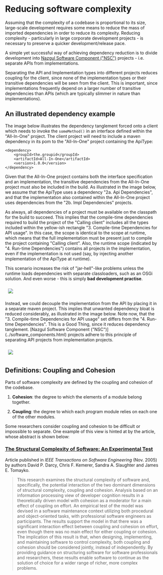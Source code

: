 # Reducing software complexity

Assuming that the complexity of a codebase is proportional to its size, large-scale
development requires some means to reduce the mass of imported dependencies in order to
reduce its complexity. Reducing complexity - particularly in large corporate development
projects - is necessary to preserve a quicker development/release pace.

A simple yet successful way of achieving dependency reduction is to divide development
into [Nazgul Software Component ("NSC")](../software_components.html) projects - i.e.
separate APIs from implementations.

Separating the API and Implementation types into different projects reduces coupling
for the client, since none of the implementation types or their transitive dependencies
will be seen from the client. This is important, since implementations frequently depend on
a larger number of transitive dependencies than APIs (which are typically slimmer in nature
than implementations).

## An illustrated dependency example

The image below illustrates the dependency tanglement forced onto a client which needs to invoke
the `someMethod()` in an interface defined within the "All-In-One" project. The client project
will need to include a maven dependency in its pom to the "All-In-One" project containing the ApiType:

    <dependency>
        <groupId>the.groupid</groupId>
        <artifactId>All-In-One</artifactId>
        <version>1.0.0</version>
    </dependency>

Given that the All-In-One project contains both the interface specification and an implementation,
the transitive dependencies from the All-In-One project must also be included in the build.
As illustrated in the image below, we assume that the ApiType uses a dependency "2a. Api Dependencies",
and that the implementation also contained within the All-In-One project uses dependencies from the
"2b. Impl Dependencies" projects.

As always, all dependencies of a project must be available on the classpath for the build to succeed.
This implies that the compile-time dependencies required to build the project of the "Calling client"
includes all the types included within the yellow-ish rectangle "3. Compile-time Dependencies for API usage".
In this case, the scope is identical to the scope at runtime, which means that the full implementation
must be present just to compile the project containing "Calling client". Also, the runtime scope (indicated
by "4. Run-time Dependencies") contains all projects in the implementation, even if the implementation is not used
(say, by injecting another implementation of the ApiType at runtime).

This scenario increases the risk of "jar-hell"-like problems unless the runtime loads dependencies
with separate classloaders, such as an OSGi solution.
And even worse - this is simply **bad development practise**.

<img src="../images/plantuml/tanglements_reduction.png" style="margin:10px;" />

Instead, we could decouple the implementation from the API by placing it in a separate maven project.
This implies that unwanted dependency bloat is reduced considerably, as illustrated in the image below.
Note now, that the "3. Compile-time Dependencies for API usage" set differs from the "4. Run-time Dependencies".
This is a Good Thing, since it reduces dependency tanglement. [Nazgul Software Component ("NSC")]
(../software_components.html) projects adhere to this principle of separating API projects from implementation
projects.

<img src="../images/plantuml/tanglements_reduction_noimpl.png" style="margin:10px;" />

## Definitions: Coupling and Cohesion

Parts of software complexity are defined by the coupling and cohesion of the codebase.

1. **Cohesion**: the degree to which the elements of a module belong together.

2. **Coupling**: the degree to which each program module relies on each one of the other modules.

Some researchers consider coupling and cohesion to be difficult or impossible to separate.
One example of this view is hinted at by the article, whose abstract is shown below:

### [The Structural Complexity of Software: An Experimental Test](http://ieeexplore.ieee.org/xpl/login.jsp?tp=&arnumber=1556556&url=http%3A%2F%2Fieeexplore.ieee.org%2Fxpls%2Fabs_all.jsp%3Farnumber%3D1556556)

Article published in *IEEE Transactions on Software Engineering* (Nov. 2005) by
authors David P. Darcy, Chris F. Kemerer, Sandra A. Slaughter and James E. Tomayko.

> This research examines the structural complexity of software and, specifically, the potential interaction of the
> two dominant dimensions of structural complexity, coupling and cohesion. Analysis based on an information
> processing view of developer cognition results in a theoretically driven model with cohesion as a moderator for
> a main effect of coupling on effort.
> An empirical test of the model was devised in a software maintenance
> context utilizing both procedural and object-oriented tasks, with professional software engineers as participants.
> The results support the model in that there was a significant interaction effect between coupling and cohesion
> on effort, even though there was no main effect for either coupling or cohesion.
> The implication of this result is that, when designing, implementing, and
> maintaining software to control complexity, both coupling and cohesion
> should be considered jointly, instead of independently.
> By providing guidance on structuring software for software professionals and
> researchers, these results enable software to continue as the solution of choice for a wider
> range of richer, more complex problems.